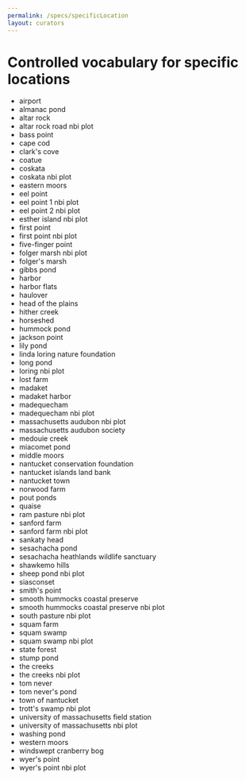 ```yaml
---
permalink: /specs/specificLocation
layout: curators
---
```



# Controlled vocabulary for specific locations

<ul>		
<li>	airport	</li>
<li>	almanac pond	</li>
<li>	altar rock	</li>
<li>	altar rock road nbi plot	</li>
<li>	bass point	</li>
<li>	cape cod	</li>
<li>	clark's cove	</li>
<li>	coatue	</li>
<li>	coskata	</li>
<li>	coskata nbi plot	</li>
<li>	eastern moors	</li>
<li>	eel point	</li>
<li>	eel point 1 nbi plot	</li>
<li>	eel point 2 nbi plot	</li>
<li>	esther island nbi plot	</li>
<li>	first point	</li>
<li>	first point nbi plot	</li>
<li>	five-finger point	</li>
<li>	folger marsh nbi plot	</li>
<li>	folger's marsh	</li>
<li>	gibbs pond	</li>
<li>	harbor	</li>
<li>	harbor flats	</li>
<li>	haulover	</li>
<li>	head of the plains	</li>
<li>	hither creek	</li>
<li>	horseshed	</li>
<li>	hummock pond	</li>
<li>	jackson point	</li>
<li>	lily pond	</li>
<li>	linda loring nature foundation	</li>
<li>	long pond	</li>
<li>	loring nbi plot	</li>
<li>	lost farm	</li>
<li>	madaket	</li>
<li>	madaket harbor	</li>
<li>	madequecham	</li>
<li>	madequecham nbi plot	</li>
<li>	massachusetts audubon nbi plot	</li>
<li>	massachusetts audubon society	</li>
<li>	medouie creek	</li>
<li>	miacomet pond	</li>
<li>	middle moors	</li>
<li>	nantucket conservation foundation	</li>
<li>	nantucket islands land bank	</li>
<li>	nantucket town	</li>
<li>	norwood farm	</li>
<li>	pout ponds	</li>
<li>	quaise	</li>
<li>	ram pasture nbi plot	</li>
<li>	sanford farm	</li>
<li>	sanford farm nbi plot	</li>
<li>	sankaty head	</li>
<li>	sesachacha pond	</li>
<li>	sesachacha heathlands wildlife sanctuary	</li>
<li>	shawkemo hills	</li>
<li>	sheep pond nbi plot	</li>
<li>	siasconset	</li>
<li>	smith's point	</li>
<li>	smooth hummocks coastal preserve	</li>
<li>	smooth hummocks coastal preserve nbi plot	</li>
<li>	south pasture nbi plot	</li>
<li>	squam farm	</li>
<li>	squam swamp	</li>
<li>	squam swamp nbi plot	</li>
<li>	state forest	</li>
<li>	stump pond	</li>
<li>	the creeks	</li>
<li>	the creeks nbi plot	</li>
<li>	tom never	</li>
<li>	tom never's pond	</li>
<li>	town of nantucket	</li>
<li>	trott's swamp nbi plot	</li>
<li>	university of massachusetts field station	</li>
<li>	university of massachusetts nbi plot	</li>
<li>	washing pond	</li>
<li>	western moors	</li>
<li>	windswept cranberry bog	</li>
<li>	wyer's point	</li>
<li>	wyer's point nbi plot	</li>
</ul>		
